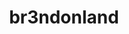 ---
title: br3ndonland
github: https://github.com/br3ndonland
mode: dark
transition: 3s
archetype:
  - Little Bit of Everything
---